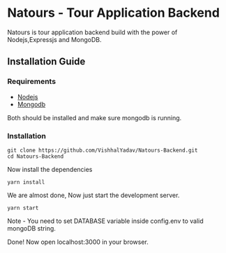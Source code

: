 # Natours - Tour Application Backend
Natours is tour application backend build with the power of Nodejs,Expressjs and MongoDB.

## Installation Guide

### Requirements
- [Nodejs](https://nodejs.org/en/download)
- [Mongodb](https://www.mongodb.com/docs/manual/administration/install-community/)

Both should be installed and make sure mongodb is running.
### Installation

```shell
git clone https://github.com/VishhalYadav/Natours-Backend.git
cd Natours-Backend
```


Now install the dependencies
```shell
yarn install
```
We are almost done, Now just start the development server.

```shell
yarn start
```
Note - You need to set DATABASE variable inside config.env to valid mongoDB string.

Done! Now open localhost:3000 in your browser.
